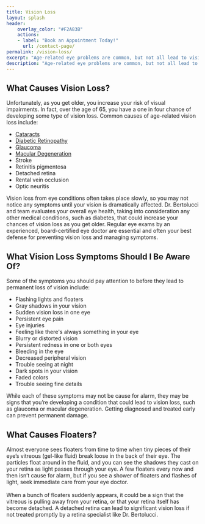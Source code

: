 ```yaml
---
title: Vision Loss
layout: splash
header:
    overlay_color: "#F2A83B"
    actions:
    - label: "Book an Appointment Today!"
      url: /contact-page/
permalink: /vision-loss/
excerpt: "Age-related eye problems are common, but not all lead to vision loss and floaters. Schedule an eye exam today at the nearest Associated Eye Physicians office to conduct a detailed examination to evaluate your overall eye health and any risk factors you may have that could lead to vision loss."
description: "Age-related eye problems are common, but not all lead to vision loss and floaters. Schedule an eye exam today at the nearest Associated Eye Physicians office to conduct a detailed examination to evaluate your overall eye health and any risk factors you may have that could lead to vision loss."
---
```


<div class="faqs">

  <div class="faq">
    <h2> What Causes Vision Loss? </h2>
    <p> 
    Unfortunately, as you get older, you increase your risk of visual impairments. In fact, over the age of 65, you have a one in four chance of developing some type of vision loss. Common causes of age-related vision loss include:
    <ul>
      <li> <a href="/associated-eye-physicians/cataract/"> Cataracts </a> </li>
      <li> <a href="/associated-eye-physicians/diabetic-retinopathy/"> Diabetic Retinopathy </a> </li>
      <li> <a href="/associated-eye-physicians/glaucoma/"> Glaucoma </a></li>
      <li> <a href="/associated-eye-physicians/macular-degeneration/"> Macular Degeneration </a></li> 
      <li> Stroke </li>
      <li> Retinitis pigmentosa </li>
      <li> Detached retina </li>
      <li>Rental vein occlusion </li>
      <li>Optic neuritis </li>
    </ul>
    Vision loss from eye conditions often takes place slowly, so you may not notice any symptoms until your vision is dramatically affected. Dr. Bertolucci and team evaluates your overall eye health, taking into consideration any other medical conditions, such as diabetes, that could increase your chances of vision loss as you get older. Regular eye exams by an experienced, board-certified eye doctor are essential and often your best defense for preventing vision loss and managing symptoms.
    </p>
  </div>

  <div class="faq">
    <h2> What Vision Loss Symptoms Should I Be Aware Of? </h2>
    <p>
   Some of the symptoms you should pay attention to before they lead to permanent loss of vision include:
    <ul>
        <li>Flashing lights and floaters</li>
        <li>Gray shadows in your vision</li>
        <li>Sudden vision loss in one eye</li>
        <li>Persistent eye pain</li>
        <li>Eye injuries</li>
        <li>Feeling like there's always something in your eye</li>
        <li>Blurry or distorted vision</li>
        <li>Persistent redness in one or both eyes</li>
        <li>Bleeding in the eye</li>
        <li>Decreased peripheral vision</li>
        <li>Trouble seeing at night</li>
        <li>Dark spots in your vision</li>
        <li>Faded colors</li>
        <li>Trouble seeing fine details</li>
    </ul>
    While each of these symptoms may not be cause for alarm, they may be signs that you’re developing a condition that could lead to vision loss, such as glaucoma or macular degeneration. Getting diagnosed and treated early can prevent permanent damage.
   </p>
  </div>

  <div class="faq">
    <h2> What Causes Floaters? </h2>
    <p>
    Almost everyone sees floaters from time to time when tiny pieces of their eye’s vitreous (gel-like fluid) break loose in the back of their eye. The particles float around in the fluid, and you can see the shadows they cast on your retina as light passes through your eye. A few floaters every now and then isn’t cause for alarm, but if you see a shower of floaters and flashes of light, seek immediate care from your eye doctor.
    <br> <br>
    When a bunch of floaters suddenly appears, it could be a sign that the vitreous is pulling away from your retina, or that your retina itself has become detached. A detached retina can lead to significant vision loss if not treated promptly by a retina specialist like Dr. Bertolucci.
    </p>
  </div>
</div>